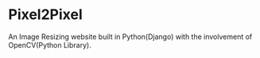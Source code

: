 # Pixel2Pixel
An Image Resizing website built in Python(Django) with the involvement of OpenCV(Python Library).
